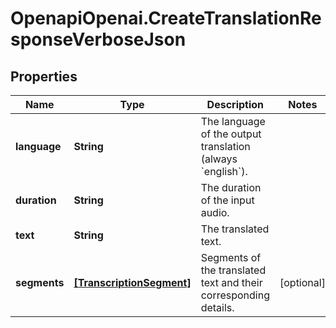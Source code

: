 # OpenapiOpenai.CreateTranslationResponseVerboseJson

## Properties

Name | Type | Description | Notes
------------ | ------------- | ------------- | -------------
**language** | **String** | The language of the output translation (always &#x60;english&#x60;). | 
**duration** | **String** | The duration of the input audio. | 
**text** | **String** | The translated text. | 
**segments** | [**[TranscriptionSegment]**](TranscriptionSegment.md) | Segments of the translated text and their corresponding details. | [optional] 


